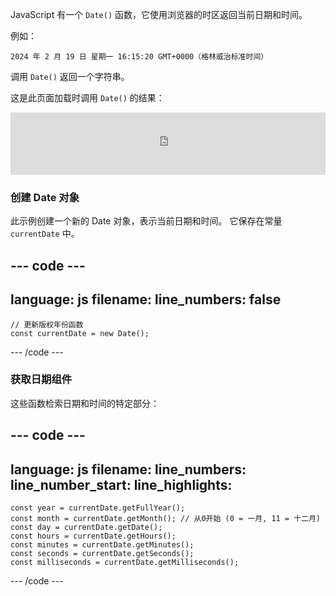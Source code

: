 JavaScript 有一个 `Date()` 函数，它使用浏览器的时区返回当前日期和时间。

例如：

`2024 年 2 月 19 日 星期一 16:15:20 GMT+0000（格林威治标准时间）`

调用 `Date()` 返回一个字符串。

这是此页面加载时调用 `Date()` 的结果：

<iframe src="https://editor.raspberrypi.org/en/embed/viewer/comic-character-date" width="100%" height="100" frameborder="0" marginwidth="0" marginheight="0" allowfullscreen> </iframe>

### 创建 Date 对象

此示例创建一个新的 Date 对象，表示当前日期和时间。 它保存在常量 `currentDate` 中。

## --- code ---

language: js
filename:
line_numbers: false
--------------------------------------------------------

```
// 更新版权年份函数 
const currentDate = new Date();
```

\--- /code ---

### 获取日期组件

这些函数检索日期和时间的特定部分：

## --- code ---

language: js
filename:
line_numbers:
line_number_start:
line_highlights:
-----------------------------------------------------

```
const year = currentDate.getFullYear();
const month = currentDate.getMonth(); // 从0开始 (0 = 一月, 11 = 十二月)
const day = currentDate.getDate();
const hours = currentDate.getHours();
const minutes = currentDate.getMinutes();
const seconds = currentDate.getSeconds();
const milliseconds = currentDate.getMilliseconds();
```

\--- /code ---
